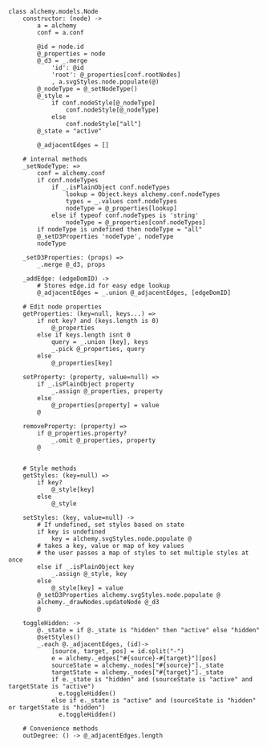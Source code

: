     class alchemy.models.Node
        constructor: (node) ->
            a = alchemy
            conf = a.conf

            @id = node.id
            @_properties = node
            @_d3 = _.merge
                'id': @id
                'root': @_properties[conf.rootNodes]
                , a.svgStyles.node.populate(@)
            @_nodeType = @_setNodeType()
            @_style =
                if conf.nodeStyle[@_nodeType]
                    conf.nodeStyle[@_nodeType]
                else
                    conf.nodeStyle["all"]
            @_state = "active"

            @_adjacentEdges = []

        # internal methods
        _setNodeType: =>
            conf = alchemy.conf
            if conf.nodeTypes
                if _.isPlainObject conf.nodeTypes
                    lookup = Object.keys alchemy.conf.nodeTypes
                    types = _.values conf.nodeTypes
                    nodeType = @_properties[lookup]
                else if typeof conf.nodeTypes is 'string'
                    nodeType = @_properties[conf.nodeTypes]
            if nodeType is undefined then nodeType = "all"
            @_setD3Properties 'nodeType', nodeType
            nodeType

        _setD3Properties: (props) =>
            _.merge @_d3, props

        _addEdge: (edgeDomID) ->
            # Stores edge.id for easy edge lookup
            @_adjacentEdges = _.union @_adjacentEdges, [edgeDomID]

        # Edit node properties
        getProperties: (key=null, keys...) =>
            if not key? and (keys.length is 0)
                @_properties
            else if keys.length isnt 0
                query = _.union [key], keys
                _.pick @_properties, query
            else
                @_properties[key]

        setProperty: (property, value=null) =>
            if _.isPlainObject property
                _.assign @_properties, property
            else
                @_properties[property] = value
            @

        removeProperty: (property) =>
            if @_properties.property?
                _.omit @_properties, property
            @


        # Style methods
        getStyles: (key=null) =>
            if key?
                @_style[key]
            else
                @_style

        setStyles: (key, value=null) ->
            # If undefined, set styles based on state
            if key is undefined
                key = alchemy.svgStyles.node.populate @
            # takes a key, value or map of key values
            # the user passes a map of styles to set multiple styles at once
            else if _.isPlainObject key
                _.assign @_style, key
            else
                @_style[key] = value
            @_setD3Properties alchemy.svgStyles.node.populate @
            alchemy._drawNodes.updateNode @_d3
            @

        toggleHidden: ->
            @._state = if @._state is "hidden" then "active" else "hidden"
            @setStyles()
            _.each @._adjacentEdges, (id)->
                [source, target, pos] = id.split("-")
                e = alchemy._edges["#{source}-#{target}"][pos]
                sourceState = alchemy._nodes["#{source}"]._state
                targetState = alchemy._nodes["#{target}"]._state
                if e._state is "hidden" and (sourceState is "active" and targetState is "active")
                  e.toggleHidden()
                else if e._state is "active" and (sourceState is "hidden" or targetState is "hidden")
                  e.toggleHidden()

        # Convenience methods
        outDegree: () -> @_adjacentEdges.length
